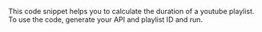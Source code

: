 This code snippet helps you to calculate the duration of a youtube playlist. To use the code, generate your API and playlist ID and run.

